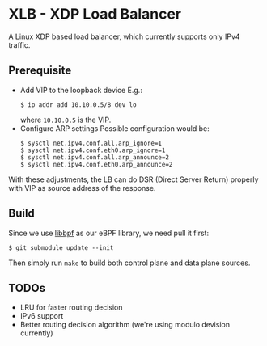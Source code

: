 # XLB - XDP Load Balancer
A Linux XDP based load balancer, which currently supports only IPv4 traffic.

## Prerequisite
- Add VIP to the loopback device
    E.g.:
    ```
    $ ip addr add 10.10.0.5/8 dev lo
    ```
    where `10.10.0.5` is the VIP.
- Configure ARP settings
    Possible configuration would be:
    ```
    $ sysctl net.ipv4.conf.all.arp_ignore=1
    $ sysctl net.ipv4.conf.eth0.arp_ignore=1
    $ sysctl net.ipv4.conf.all.arp_announce=2
    $ sysctl net.ipv4.conf.eth0.arp_announce=2
    ```
With these adjustments, the LB can do DSR (Direct Server Return) properly with VIP as source address of the response.

## Build
Since we use [libbpf](https://github.com/libbpf/libbpf) as our eBPF library, we need pull it first:
```
$ git submodule update --init
```
Then simply run `make` to build both control plane and data plane sources.

## TODOs
- LRU for faster routing decision
- IPv6 support
- Better routing decision algorithm (we're using modulo devision currently)
